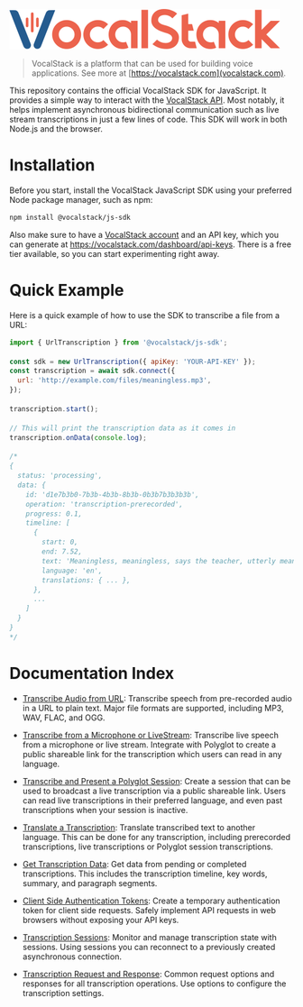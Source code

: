 [![](/logo.svg 'VocalStack')](https://vocalstack.com)

> VocalStack is a platform that can be used for building voice applications. See more at [https://vocalstack.com](vocalstack.com).

This repository contains the official VocalStack SDK for JavaScript. It provides a simple way
to interact with the [VocalStack API](https://vocalstack.com/api).
Most notably, it helps implement asynchronous bidirectional communication
such as live stream transcriptions in just a few lines of code.
This SDK will work in both Node.js and the browser.


# Installation

Before you start, install the VocalStack JavaScript SDK using your preferred Node package manager, such as npm:

```bash
npm install @vocalstack/js-sdk
```

Also make sure to have a [VocalStack account](https://vocalstack.com) and an API key, which you can generate
at https://vocalstack.com/dashboard/api-keys.
There is a free tier available, so you can start experimenting right away.


# Quick Example

Here is a quick example of how to use the SDK to transcribe a file from a URL:
```javascript
import { UrlTranscription } from '@vocalstack/js-sdk';

const sdk = new UrlTranscription({ apiKey: 'YOUR-API-KEY' });
const transcription = await sdk.connect({
  url: 'http://example.com/files/meaningless.mp3',
});

transcription.start();

// This will print the transcription data as it comes in
transcription.onData(console.log);

/*
{
  status: 'processing',
  data: {
    id: 'd1e7b3b0-7b3b-4b3b-8b3b-0b3b7b3b3b3b',
    operation: 'transcription-prerecorded',
    progress: 0.1,
    timeline: [
      {
        start: 0,
        end: 7.52,
        text: 'Meaningless, meaningless, says the teacher, utterly meaningless, everything is meaningless.',
        language: 'en',
        translations: { ... },
      },
      ...
    ]
  }
}
*/
```


# Documentation Index

- [Transcribe Audio from URL](https://github.com/vocalstack/js-sdk/blob/main/documentation/transcribe-audio-from-url-to-text.md): 
Transcribe speech from pre-recorded audio in a URL to plain text. Major file formats are supported, including MP3, WAV, FLAC, and OGG.

- [Transcribe from a Microphone or LiveStream](https://github.com/vocalstack/js-sdk/blob/main/documentation/transcribe-from-a-microphone-or-live-stream.md): 
Transcribe live speech from a microphone or live stream. Integrate with Polyglot to create a public shareable link for the transcription which users can read in any language. 

- [Transcribe and Present a Polyglot Session](https://github.com/vocalstack/js-sdk/blob/main/documentation/transcribe-and-present-a-polyglot-session.md): 
Create a session that can be used to broadcast a live transcription via a public shareable link. Users can read live transcriptions in their preferred language, and even past transcriptions when your session is inactive.

- [Translate a Transcription](https://github.com/vocalstack/js-sdk/blob/main/documentation/translate-transcription-to-another-language.md): 
Translate transcribed text to another language. This can be done for any transcription, including prerecorded transcriptions, live transcriptions or Polyglot session transcriptions.

- [Get Transcription Data](https://github.com/vocalstack/js-sdk/blob/main/documentation/get-transcription-data.md): 
Get data from pending or completed transcriptions. This includes the transcription timeline, key words, summary, and paragraph segments.

- [Client Side Authentication Tokens](https://github.com/vocalstack/js-sdk/blob/main/documentation/transcribe-on-the-front-end-with-auth-tokens.md): 
Create a temporary authentication token for client side requests. Safely implement API requests in web browsers without exposing your API keys.

- [Transcription Sessions](https://github.com/vocalstack/js-sdk/blob/main/documentation/transcription-sessions.md): 
Monitor and manage transcription state with sessions. Using sessions you can reconnect to a previously created asynchronous connection.

- [Transcription Request and Response](https://github.com/vocalstack/js-sdk/blob/main/documentation/transcription-request-and-response.md): 
Common request options and responses for all transcription operations. Use options to configure the transcription settings.

